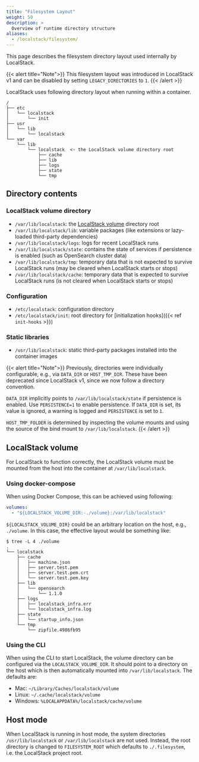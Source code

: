 ```yaml
---
title: "Filesystem Layout"
weight: 50
description: >
  Overview of runtime directory structure
aliases:
  - /localstack/filesystem/
---
```


This page describes the filesystem directory layout used internally by LocalStack.

{{< alert title="Note">}}
This filesystem layout was introduced in LocalStack v1 and can be disabled by setting `LEGACY_DIRECTORIES` to `1`.
{{< /alert >}}

LocalStack uses following directory layout when running within a container.

```plaintext
/
├── etc
│   └── localstack
│       └── init
├── usr
│   └── lib
│       └── localstack
└── var
    └── lib
        └── localstack  <- the LocalStack volume directory root
            ├── cache
            ├── lib
            ├── logs
            ├── state
            └── tmp

```

## Directory contents

### LocalStack volume directory

- `/var/lib/localstack`: the [LocalStack volume](#localstack-volume) directory root
- `/var/lib/localstack/lib`: variable packages (like extensions or lazy-loaded third-party dependencies)
- `/var/lib/localstack/logs`: logs for recent LocalStack runs
- `/var/lib/localstack/state`: contains the state of services if persistence is enabled (such as OpenSearch cluster data)
- `/var/lib/localstack/tmp`: temporary data that is not expected to survive LocalStack runs (may be cleared when LocalStack starts or stops)
- `/var/lib/localstack/cache`: temporary data that is expected to survive LocalStack runs (is not cleared when LocalStack starts or stops)


### Configuration
- `/etc/localstack`: configuration directory
- `/etc/localstack/init`: root directory for [initialization hooks]({{< ref `init-hooks` >}})
<!-- For future use, not currently in use
- `/etc/localstack/conf.d`: configuration overrides
-->

### Static libraries

- `/usr/lib/localstack`: static third-party packages installed into the container images


{{< alert title="Note">}}
Previously, directories were individually configurable, e.g., via `DATA_DIR` or `HOST_TMP_DIR`.
These have been deprecated since LocalStack v1, since we now follow a directory convention.

`DATA_DIR` implicitly points to `/var/lib/localstack/state` if persistence is enabled.
Use `PERSISTENCE=1` to enable persistence.
If `DATA_DIR` is set, its value is ignored, a warning is logged and `PERSISTENCE` is set to `1`.

`HOST_TMP_FOLDER` is determined by inspecting the volume mounts and using the source of the bind mount to `/var/lib/localstack`.
{{< /alert >}}

## LocalStack volume

For LocalStack to function correctly, the LocalStack volume must be mounted from the host into the container at `/var/lib/localstack`.

### Using docker-compose

When using Docker Compose, this can be achieved using following:

```yaml
volumes:
  - "${LOCALSTACK_VOLUME_DIR:-./volume}:/var/lib/localstack"
```

`${LOCALSTACK_VOLUME_DIR}` could be an arbitrary location on the host, e.g., `./volume`.
In this case, the effective layout would be something like:

```plaintext
$ tree -L 4 ./volume
.
└── localstack
    ├── cache
    │   ├── machine.json
    │   ├── server.test.pem
    │   ├── server.test.pem.crt
    │   └── server.test.pem.key
    ├── lib
    │   └── opensearch
    │       └── 1.1.0
    ├── logs
    │   ├── localstack_infra.err
    │   └── localstack_infra.log
    ├── state
    │   └── startup_info.json
    └── tmp
        └── zipfile.4986fb95
```

### Using the CLI

When using the CLI to start LocalStack, the volume directory can be configured via the `LOCALSTACK_VOLUME_DIR`.
It should point to a directory on the host which is then automatically mounted into `/var/lib/localstack`.
The defaults are:

* Mac: `~/Library/Caches/localstack/volume`
* Linux: `~/.cache/localstack/volume`
* Windows: `%LOCALAPPDATA%/localstack/cache/volume`

## Host mode

When LocalStack is running in host mode, the system directories `/usr/lib/localstack` or `/var/lib/localstack` are not used.
Instead, the root directory is changed to `FILESYSTEM_ROOT` which defaults to `./.filesystem`, i.e. the LocalStack project root.

<!-- For further details, see https://github.com/localstack/localstack/pull/6302, https://github.com/localstack/localstack/pull/5011 -->
